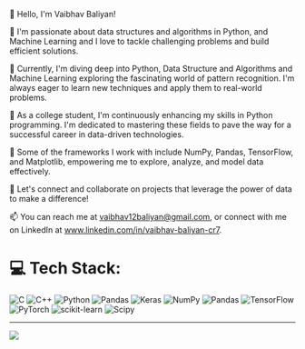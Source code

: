 👋 Hello, I'm Vaibhav Baliyan!

🚀 I'm passionate about data structures and algorithms in Python, and Machine Learning and I love to tackle challenging problems and build efficient solutions.

🌱 Currently, I'm diving deep into Python, Data Structure and Algorithms and Machine Learning exploring the fascinating world of pattern recognition. I'm always eager to learn new techniques and apply them to real-world problems.

💼 As a college student, I'm continuously enhancing my skills in Python programming. I'm dedicated to mastering these fields to pave the way for a successful career in data-driven technologies.

🔧 Some of the frameworks I work with include NumPy, Pandas, TensorFlow, and Matplotlib, empowering me to explore, analyze, and model data effectively.

💬 Let's connect and collaborate on projects that leverage the power of data to make a difference!

📫 You can reach me at vaibhav12baliyan@gmail.com, or connect with me on LinkedIn at www.linkedin.com/in/vaibhav-baliyan-cr7.



# 💻 Tech Stack:
![C](https://img.shields.io/badge/c-%2300599C.svg?style=for-the-badge&logo=c&logoColor=white) ![C++](https://img.shields.io/badge/c++-%2300599C.svg?style=for-the-badge&logo=c%2B%2B&logoColor=white) ![Python](https://img.shields.io/badge/python-3670A0?style=for-the-badge&logo=python&logoColor=ffdd54) ![Pandas](https://img.shields.io/badge/pandas-%23150458.svg?style=for-the-badge&logo=pandas&logoColor=white) ![Keras](https://img.shields.io/badge/Keras-%23D00000.svg?style=for-the-badge&logo=Keras&logoColor=white) ![NumPy](https://img.shields.io/badge/numpy-%23013243.svg?style=for-the-badge&logo=numpy&logoColor=white) ![Pandas](https://img.shields.io/badge/pandas-%23150458.svg?style=for-the-badge&logo=pandas&logoColor=white) ![TensorFlow](https://img.shields.io/badge/TensorFlow-%23FF6F00.svg?style=for-the-badge&logo=TensorFlow&logoColor=white) ![PyTorch](https://img.shields.io/badge/PyTorch-%23EE4C2C.svg?style=for-the-badge&logo=PyTorch&logoColor=white) ![scikit-learn](https://img.shields.io/badge/scikit--learn-%23F7931E.svg?style=for-the-badge&logo=scikit-learn&logoColor=white) ![Scipy](https://img.shields.io/badge/SciPy-%230C55A5.svg?style=for-the-badge&logo=scipy&logoColor=%white)

---
[![](https://visitcount.itsvg.in/api?id=VaibhavBaliyan&icon=0&color=0)](https://visitcount.itsvg.in)

<!-- Proudly created with GPRM ( https://gprm.itsvg.in ) -->
